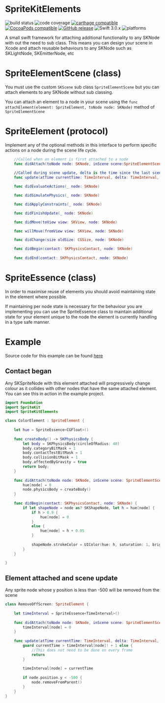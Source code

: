 # SpriteKitElements
![build status](https://travis-ci.org/nicholascross/SpriteKitElements.svg?branch=master)
![code coverage](https://img.shields.io/codecov/c/github/nicholascross/SpriteKitElements.svg)
[![carthage compatible](https://img.shields.io/badge/Carthage-compatible-4BC51D.svg?style=flat)](https://github.com/Carthage/Carthage) 
[![CocoaPods compatible](https://img.shields.io/cocoapods/v/SpriteKitElements.svg)](https://cocoapods.org/pods/SpriteKitElements) 
[![GitHub release](https://img.shields.io/github/release/nicholascross/SpriteKitElements.svg)](https://github.com/nicholascross/SpriteKitElements/releases) 
![Swift 3.0.x](https://img.shields.io/badge/Swift-3.0.x-orange.svg) 
![platforms](https://img.shields.io/badge/platforms-iOS%20%7C%20OS%20X%20%7C%20tvOS%20-lightgrey.svg)

A small swift framework for attaching additional functionality to any SKNode with out the need to sub class.  This means you can design your scene in Xcode and attach reusable behaviours to any SKNode such as SKLightNode, SKEmitterNode, etc

# SpriteElementScene (class)

You must use the custom `SKScene` sub class `SpriteElementScene` but you can attach elements to any SKNode without sub classing.

You can attach an element to a node in your scene using the `func attachElement(element: SpriteElement, toNode node: SKNode)` method of `SpriteElementScene`

# SpriteElement (protocol)

Implement any of the optional methods in this interface to perform specific actions on a node during the scene life cycle.

```swift
    //Called when an element is first attached to a node
    func didAttach(toNode node: SKNode, inScene scene:SpriteElementScene)
    
    //Called during scene update, delta is the time since the last scene update
    func update(atTime currentTime: TimeInterval, delta: TimeInterval, node: SKNode)

    func didEvaluateActions(_ node: SKNode)

    func didSimulatePhysics(_ node: SKNode)

    func didApplyConstraints(_ node: SKNode)

    func didFinishUpdate(_ node: SKNode)

    func didMove(toView view: SKView, node: SKNode)

    func willMove(fromView view: SKView, node: SKNode)

    func didChange(size oldSize: CGSize, node: SKNode)

    func didBegin(contact: SKPhysicsContact, node: SKNode)
    
    func didEnd(contact: SKPhysicsContact, node: SKNode)
```

# SpriteEssence (class)

In order to maximise reuse of elements you should avoid maintaining state in the element where possible.

If maintaining per node state is necessary for the behaviour you are implementing you can use the SpriteEssence class to maintain additional state for your element unique to the node the element is currently handling in a type safe manner.

# Example

Source code for this example can be found [here](https://github.com/nicholascross/SpriteKitElementsExample)

## Contact began
Any SKSpriteNode with this element attached will progressively change colour as it collides with other nodes that have the same attached element.  You can see this in action in the example project.
```swift
import Foundation
import SpriteKit
import SpriteKitElements

class ColorElement : SpriteElement {
    
    let hue = SpriteEssence<CGFloat>()
    
    func createBody() -> SKPhysicsBody {
        let body = SKPhysicsBody(circleOfRadius: 40)
        body.categoryBitMask = 1
        body.contactTestBitMask = 1
        body.collisionBitMask = 1
        body.affectedByGravity = true
        return body;
    }
    
    func didAttach(toNode node: SKNode, inScene scene: SpriteElementScene) {
        hue[node] = 0
        node.physicsBody = createBody()
    }
    
    func didBegin(contact: SKPhysicsContact, node: SKNode) {
        if let shapeNode = node as? SKShapeNode, let h = hue[node] {
            if h > 0.9 {
                hue[node] = 0
            }
            else {
                hue[node] = h + 0.05
            }
            
            shapeNode.strokeColor = UIColor(hue: h, saturation: 1, brightness: 0.9, alpha: 1)
        }
    }

}
```

## Element attached and scene update
Any sprite node whose y position is less than -500 will be removed from the scene
```swift
class RemoveOffScreen: SpriteElement {
    
    let timeInterval = SpriteEssence<TimeInterval>()
    
    func didAttach(toNode node: SKNode, inScene scene: SpriteElementScene) {
        timeInterval[node] = 0
    }
    
    func update(atTime currentTime: TimeInterval, delta: TimeInterval, node: SKNode) {
        guard currentTime > timeInterval[node]! + 1 else {
            //This does not need to be done on every frame
            return
        }
        
        timeInterval[node] = currentTime
        
        if node.position.y < -500 {
            node.removeFromParent()
        }
    }
}
```
